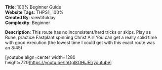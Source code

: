 **Title**: 100% Beginner Guide  
**Website Tags**: THPS1, 100%  
**Created By**: viewtifulday  
**Complexity**: Beginner  
  
**Description**:
This route has no inconsistent/hard tricks or skips. Play as Rune, practice Fastplant spinning Christ Air! You can get a really solid time with good execution (the lowest time I could get with this exact route was an 8:45)

[youtube align=center width=1280 height=720]https://youtu.be/IhGgI8OHiJE[/youtube]